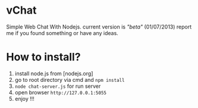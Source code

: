 vChat
=====

Simple Web Chat With Nodejs. current version is *"beta"* (01/07/2013) report me if you found something or have any ideas.

How to install?
===============

1. install node.js from [nodejs.org]
2. go to root directory via cmd and ` npm install `
3. ` node chat-server.js ` for run server
4. open browser `http://127.0.0.1:5055`
5. enjoy !!!
